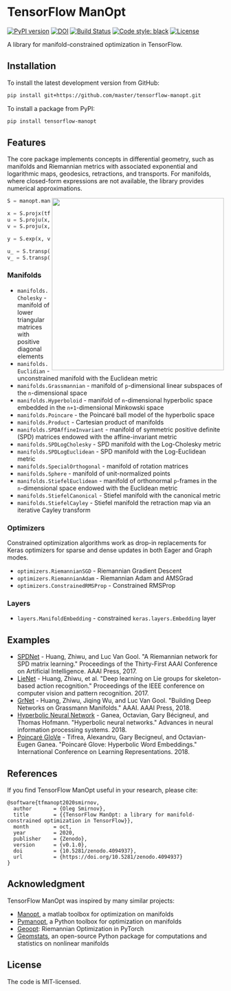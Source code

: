 # TensorFlow ManOpt

[![PyPI version](https://img.shields.io/pypi/v/tensorflow-manopt.svg)](https://pypi.org/project/tensorflow-manopt/)
[![DOI](https://zenodo.org/badge/298014876.svg)](https://zenodo.org/badge/latestdoi/298014876)
[![Build Status](https://travis-ci.org/master/tensorflow-manopt.svg?branch=master)](https://travis-ci.org/master/tensorflow-manopt)
[![Code style: black](https://img.shields.io/badge/code%20style-black-000000.svg)](https://github.com/python/black)
[![License](https://img.shields.io/:license-mit-blue.svg)](https://badges.mit-license.org)

A library for manifold-constrained optimization in TensorFlow.

## Installation

To install the latest development version from GitHub:

```bash
pip install git+https://github.com/master/tensorflow-manopt.git
```

To install a package from PyPI:

```bash
pip install tensorflow-manopt
```

## Features

The core package implements concepts in differential geometry, such as
manifolds and Riemannian metrics with associated exponential and logarithmic
maps, geodesics, retractions, and transports. For manifolds, where closed-form
expressions are not available, the library provides numerical approximations.

<img align="right" width="400" src="https://github.com/master/tensorflow-manopt/blob/master/examples/usage.png?raw=true">

```python
S = manopt.manifolds.Sphere()

x = S.projx(tf.constant([0.1, -0.1, 0.1]))
u = S.proju(x, tf.constant([1., 1., 1.]))
v = S.proju(x, tf.constant([-0.7, -1.4, 1.4]))

y = S.exp(x, v)

u_ = S.transp(x, y, u)
v_ = S.transp(x, y, v)
```

### Manifolds

 - `manifolds.Cholesky` - manifold of lower triangular matrices with positive diagonal elements
 - `manifolds.Euclidian` - unconstrained manifold with the Euclidean metric
 - `manifolds.Grassmannian` - manifold of `p`-dimensional linear subspaces of the `n`-dimensional space
 - `manifolds.Hyperboloid` - manifold of `n`-dimensional hyperbolic space embedded in the `n+1`-dimensional Minkowski space
 - `manifolds.Poincare` - the Poincaré ball model of the hyperbolic space
 - `manifolds.Product` - Cartesian product of manifolds
 - `manifolds.SPDAffineInvariant` - manifold of symmetric positive definite (SPD) matrices endowed with the affine-invariant metric
 - `manifolds.SPDLogCholesky` - SPD manifold with the Log-Cholesky metric
 - `manifolds.SPDLogEuclidean` - SPD manifold with the Log-Euclidean metric
 - `manifolds.SpecialOrthogonal` - manifold of rotation matrices
 - `manifolds.Sphere` - manifold of unit-normalized points
 - `manifolds.StiefelEuclidean` - manifold of orthonormal `p`-frames in the `n`-dimensional space endowed with the Euclidean metric
 - `manifolds.StiefelCanonical` - Stiefel manifold with the canonical metric
 - `manifolds.StiefelCayley` - Stiefel manifold the retraction map via an iterative Cayley transform


### Optimizers

 Constrained optimization algorithms work as drop-in replacements for Keras
optimizers for sparse and dense updates in both Eager and Graph modes.

 - `optimizers.RiemannianSGD` - Riemannian Gradient Descent
 - `optimizers.RiemannianAdam` - Riemannian Adam and AMSGrad
 - `optimizers.ConstrainedRMSProp` - Constrained RMSProp

### Layers

 - `layers.ManifoldEmbedding` - constrained `keras.layers.Embedding` layer

## Examples

 - [SPDNet](examples/spdnet/) - Huang, Zhiwu, and Luc Van Gool. "A Riemannian network for SPD matrix learning." Proceedings of the Thirty-First AAAI Conference on Artificial Intelligence. AAAI Press, 2017.
 - [LieNet](examples/lienet/) - Huang, Zhiwu, et al. "Deep learning on Lie groups for skeleton-based action recognition." Proceedings of the IEEE conference on computer vision and pattern recognition. 2017.
 - [GrNet](examples/grnet/) - Huang, Zhiwu, Jiqing Wu, and Luc Van Gool. "Building Deep Networks on Grassmann Manifolds." AAAI. AAAI Press, 2018.
 - [Hyperbolic Neural Network](examples/hyperbolic_nn/) - Ganea, Octavian, Gary Bécigneul, and Thomas Hofmann. "Hyperbolic neural networks." Advances in neural information processing systems. 2018.
 - [Poincaré GloVe](examples/poincare_glove/) - Tifrea, Alexandru, Gary Becigneul, and Octavian-Eugen Ganea. "Poincaré Glove: Hyperbolic Word Embeddings." International Conference on Learning Representations. 2018.

## References

 If you find TensorFlow ManOpt useful in your research, please cite:

```
@software{tfmanopt2020smirnov,
  author       = {Oleg Smirnov},
  title        = {{TensorFlow ManOpt: a library for manifold-constrained optimization in TensorFlow}},
  month        = oct,
  year         = 2020,
  publisher    = {Zenodo},
  version      = {v0.1.0},
  doi          = {10.5281/zenodo.4094937},
  url          = {https://doi.org/10.5281/zenodo.4094937}
}

```

## Acknowledgment

 TensorFlow ManOpt was inspired by many similar projects:

 - [Manopt](https://www.manopt.org/), a matlab toolbox for optimization on manifolds
 - [Pymanopt](https://www.pymanopt.org/), a Python toolbox for optimization on manifolds
 - [Geoopt](https://geoopt.readthedocs.io/): Riemannian Optimization in PyTorch
 - [Geomstats](https://geomstats.github.io/), an open-source Python package for computations and statistics on nonlinear manifolds

## License

 The code is MIT-licensed.
